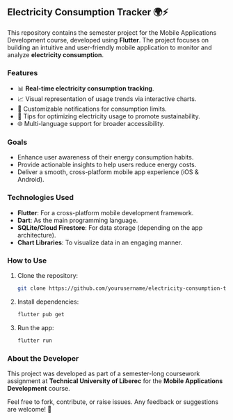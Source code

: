 ## Electricity Consumption Tracker 🌍⚡

This repository contains the semester project for the Mobile Applications Development course, developed using **Flutter**. The project focuses on building an intuitive and user-friendly mobile application to monitor and analyze **electricity consumption**. 

### Features
- 📊 **Real-time electricity consumption tracking**.
- 📈 Visual representation of usage trends via interactive charts.
- 🔔 Customizable notifications for consumption limits.
- 🌱 Tips for optimizing electricity usage to promote sustainability.
- 🌐 Multi-language support for broader accessibility.

### Goals
- Enhance user awareness of their energy consumption habits.
- Provide actionable insights to help users reduce energy costs.
- Deliver a smooth, cross-platform mobile app experience (iOS & Android).

### Technologies Used
- **Flutter**: For a cross-platform mobile development framework.
- **Dart**: As the main programming language.
- **SQLite/Cloud Firestore**: For data storage (depending on the app architecture).
- **Chart Libraries**: To visualize data in an engaging manner.

### How to Use
1. Clone the repository:
   ```bash
   git clone https://github.com/yourusername/electricity-consumption-tracker.git
   ```
2. Install dependencies:
   ```bash
   flutter pub get
   ```
3. Run the app:
   ```bash
   flutter run
   ```

### About the Developer
This project was developed as part of a semester-long coursework assignment at **Technical University of Liberec** for the **Mobile Applications Development** course. 

Feel free to fork, contribute, or raise issues. Any feedback or suggestions are welcome! 🙌